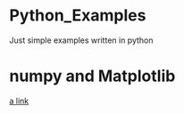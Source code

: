 # Python_Examples
Just simple examples written in python
# numpy and Matplotlib
[a link](http://cs231n.github.io/python-numpy-tutorial/)